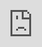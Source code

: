 ```yaml
---
title: " Is Cauliflower Good For Dogs? "
description: ""
date: 2022-07-15
categories: 
tags: 
thumbnail: https://tse1.mm.bing.net/th?q=%20Is%20Cauliflower%20Good%20For%20Dogs%3F%20&w=800&h=500&c=1&rs=1
author: "Osgood"
showToc: true
TocOpen: true
draft: false
hidemeta: false
comments: false
disableHLJS: true # to disable highlightjs
disableShare: false
disableHLJS: false
hideSummary: false
searchHidden: true
ShowReadingTime: true
ShowBreadCrumbs: true
ShowPostNavLinks: true
ShowWordCount: true
ShowRssButtonInSectionTermList: true
UseHugoToc: false
ShowShareButtons: true
---
```


<center>
	<img src="https://tse1.mm.bing.net/th?q=%20Is%20Cauliflower%20Good%20For%20Dogs%3F%20&w=800&h=500&c=1&rs=1" alt=" Is Cauliflower Good For Dogs? " width="800" height="500" style="display: block; width: 100%; height: auto">
</center>

<p>Cauliflower is a vegetable that is often overlooked as a nutritious source of vitamins, minerals, and antioxidants. For many years, it has been a staple in human diets, however, it can also be a healthy addition to your dog's diet. Many dog owners may wonder if cauliflower is safe for their dogs, and the answer is yes. </p>

<h2>Benefits of Cauliflower for Dogs</h2>

<p>Cauliflower is low in calories, fat, and carbohydrates, making it a great choice for dogs who are trying to lose weight. It is also high in essential vitamins and minerals, such as vitamin C, magnesium, and potassium. Cauliflower also contains dietary fiber, which helps to support digestion and gut health. </p>

<p>Cauliflower is also a great source of antioxidants, which can help protect cells from damage. This can help keep your dog healthy and reduce the risk of certain diseases. Additionally, it is a good source of folate, a B vitamin that helps promote healthy cell growth and development. </p>

<h2>Is Cauliflower Safe For Dogs?</h2>

<p>Cauliflower is generally safe for dogs to eat in moderation. It is important to remember that dogs should not eat raw cauliflower, as it can cause digestive upset. It is best to cook cauliflower before giving it to your dog, as this will help make it easier to digest. Additionally, cauliflower should be served in small portions and as an occasional treat, not as a regular part of your dog's diet. </p>

<h2>How to Serve Cauliflower to Dogs</h2>

<p>Cauliflower can be served to your dog in a variety of ways. It can be steamed, boiled, mashed, or roasted. You can also puree cauliflower and add it to your dog's food as a healthy topping. Be sure to avoid adding any seasonings or sauces, as these can be harmful to your dog. </p>

<p>It is important to remember that your dog should not eat large amounts of cauliflower. A few pieces a week is enough for most dogs. If your dog does not seem to like cauliflower, you can try adding a few pieces to their regular meals or mixing it with other vegetables. </p>

<h2>Are There Any Risks of Feeding Cauliflower to Dogs?</h2>

<p>It is important to note that some dogs may be sensitive to cauliflower and may experience digestive upset if they eat too much. Additionally, it is important to avoid feeding your dog raw cauliflower, as this can cause digestive distress. If your dog does not seem to tolerate cauliflower well, it is best to avoid giving it to them. </p>

<h2>Conclusion</h2>

<p>Cauliflower is generally safe for dogs to eat in moderation. It is a great source of vitamins, minerals, and antioxidants, making it a healthy addition to your dog's diet. It is important to remember to cook cauliflower before giving it to your dog and to only serve it in small portions. If your dog does not seem to tolerate cauliflower well, it is best to avoid giving it to them. </p>

<h2>Frequently Asked Questions</h2>

<h3>1. Is cauliflower good for dogs?</h3>
<p>Yes, cauliflower is generally safe for dogs to eat in moderation. It is a great source of vitamins, minerals, and antioxidants, making it a healthy addition to your dog's diet. </p>

<h3>2. Is it safe to feed my dog raw cauliflower?</h3>
<p>No, it is not safe to feed your dog raw cauliflower. Raw cauliflower can cause digestive upset, so it is best to cook cauliflower before giving it to your dog. </p>

<h3>3. How much cauliflower can I give my dog?</h3>
<p>It is best to serve cauliflower to your dog in small portions. A few pieces a week is usually enough for most dogs. </p>

<h3>4. What are the benefits of cauliflower for dogs?</h3>
<p>Cauliflower is low in calories, fat, and carbohydrates, making it a great choice for dogs who are trying to lose weight. It is also high in essential vitamins and minerals, such as vitamin C, magnesium, and potassium. Cauliflower also contains dietary fiber, which helps to support digestion and gut health. Additionally, it is a good source of folate, a B vitamin that helps promote healthy cell growth and development. </p>

<h3>5. Can I add sauces or seasonings to cauliflower for my dog?</h3>
<p>No, you should avoid adding any sauces or seasonings to cauliflower before serving it to your dog. These can be harmful to your dog and should be avoided. </p>

<h3>6. Can I mix cauliflower with other vegetables for my dog?</h3>
<p>Yes, you can mix cauliflower with other vegetables for your dog. This can help make it more palatable for your dog if they are not keen on eating cauliflower on its own. </p>

<h3>7. What should I do if my dog does not seem to tolerate cauliflower well?</h3>
<p>If your dog does not seem to tolerate cauliflower well, it is best to avoid giving it to them. You can try adding a few pieces to their regular meals or mixing it with other vegetables to make it more palatable. </p>

<h3>8. Is cauliflower a good source of antioxidants for dogs?</h3>
<p>Yes, cauliflower is a good source of antioxidants, which can help protect cells from damage. This can help keep your dog healthy and reduce the risk of certain diseases. </p>

<h3>9. Does cauliflower contain any essential vitamins and minerals?</h3>
<p>Yes, cauliflower is high in essential vitamins and minerals, such as vitamin C, magnesium, and potassium. It is also a good source of folate, a B vitamin that helps promote healthy cell growth and development. </p>

<h3>10. Can I give my dog cauliflower every day?</h3>
<p>No, it is best to only serve cauliflower to your dog in small portions and as an occasional treat, not as a regular part of your dog's diet. </p>

<h3>11. Is cauliflower a good choice for dogs who are trying to lose weight?</h3>
<p>Yes, cauliflower is low in calories, fat, and carbohydrates, making it a great choice for dogs who are trying to lose weight. </p>

<h3>12. How can I make cauliflower more palatable for my dog?</h3>
<p>You can try adding a few pieces of cauliflower to your dog's regular meals or mixing it with other vegetables. You can also puree cauliflower and add it to your dog's food as a healthy topping. </p>

<h3>13. What should I do if my dog eats too much cauliflower?</h3>
<p>If your dog eats too much cauliflower, they may experience digestive upset. In this case, it is best to monitor your dog for any signs of distress and contact your veterinarian if necessary. </p>

<h3>14. Is it okay for my dog to eat raw cauliflower?</h3>
<p>No, it is not okay for your dog to eat raw cauliflower. Raw cauliflower can cause digestive upset, so it is best to cook cauliflower before giving it to your dog. </p>

<h3>15. Can I season cauliflower before giving it to my dog?</h3>
<p>No, you should avoid adding any seasonings or sauces to cauliflower before giving it to your dog. These can be harmful to your dog and should be avoided. </p>

<h3>16. Does cauliflower contain dietary fiber?</h3>
<p>Yes, cauliflower contains dietary fiber, which helps to support digestion and gut health. </p>

<h3>17. Is cauliflower a good source of folate for dogs?</h3>
<p>Yes, cauliflower is a good source of folate, a B vitamin that helps promote healthy cell growth and development. </p>

<h3>18. How often can I give cauliflower to my dog?</h3>
<p>Cauliflower should be served to your dog in small portions and as an occasional treat, not as a regular part of your dog's diet. A few pieces a week is usually enough for most dogs. </p>

<h3>19. Is cauliflower a good source of antioxidants for dogs?</h3>
<p>Yes, cauliflower is a good source of antioxidants, which can help protect cells from damage. This can help keep your dog healthy and reduce the risk of certain diseases. </p>

<h3>20. What vitamins and minerals can be found in cauliflower?</

<div style="position: relative; padding-bottom: 56.25%; overflow: hidden"><iframe src="https://www.youtube.com/embed/gKP7IH_dGpY" frameborder="0" allow="accelerometer; autoplay; clipboard-write; encrypted-media; gyroscope; picture-in-picture; web-share" allowfullscreen style="position: absolute; top: 0; left: 0; width: 100%; height: 100%;"></iframe>
</div>